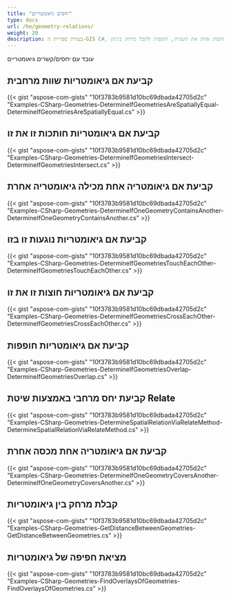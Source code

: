```yaml
---
title: "יחסים גיאומטריים"
type: docs
url: /he/geometry-relations/
weight: 20
description: בעזרת ספריית ה-GIS C#, תוכלו לבדוק אם גיאומטריות שקולות מרחבית, חותכות זו את זו, מכילות גיאומטריה אחרת, נוגעות או חוצות אחת את השנייה, חופפות ולקבל מרחק ביניהן.
---
```


עובד עם יחסים/קשרים גיאומטריים

## **קביעת אם גיאומטריות שוות מרחבית**
{{< gist "aspose-com-gists" "10f3783b9581d10bc69dbada42705d2c" "Examples-CSharp-Geometries-DetermineIfGeometriesAreSpatiallyEqual-DetermineIfGeometriesAreSpatiallyEqual.cs" >}}
## **קביעת אם גיאומטריות חותכות זו את זו**
{{< gist "aspose-com-gists" "10f3783b9581d10bc69dbada42705d2c" "Examples-CSharp-Geometries-DetermineIfGeometriesIntersect-DetermineIfGeometriesIntersect.cs" >}}
## **קביעת אם גיאומטריה אחת מכילה גיאומטריה אחרת**
{{< gist "aspose-com-gists" "10f3783b9581d10bc69dbada42705d2c" "Examples-CSharp-Geometries-DetermineIfOneGeometryContainsAnother-DetermineIfOneGeometryContainsAnother.cs" >}}
## **קביעת אם גיאומטריות נוגעות זו בזו**
{{< gist "aspose-com-gists" "10f3783b9581d10bc69dbada42705d2c" "Examples-CSharp-Geometries-DetermineIfGeometriesTouchEachOther-DetermineIfGeometriesTouchEachOther.cs" >}}
## **קביעת אם גיאומטריות חוצות זו את זו**
{{< gist "aspose-com-gists" "10f3783b9581d10bc69dbada42705d2c" "Examples-CSharp-Geometries-DetermineIfGeometriesCrossEachOther-DetermineIfGeometriesCrossEachOther.cs" >}}
## **קביעת אם גיאומטריות חופפות**
{{< gist "aspose-com-gists" "10f3783b9581d10bc69dbada42705d2c" "Examples-CSharp-Geometries-DetermineIfGeometriesOverlap-DetermineIfGeometriesOverlap.cs" >}}
## **קביעת יחס מרחבי באמצעות שיטת Relate**
{{< gist "aspose-com-gists" "10f3783b9581d10bc69dbada42705d2c" "Examples-CSharp-Geometries-DetermineSpatialRelationViaRelateMethod-DetermineSpatialRelationViaRelateMethod.cs" >}}
## **קביעת אם גיאומטריה אחת מכסה אחרת**
{{< gist "aspose-com-gists" "10f3783b9581d10bc69dbada42705d2c" "Examples-CSharp-Geometries-DetermineIfOneGeometryCoversAnother-DetermineIfOneGeometryCoversAnother.cs" >}}
## **קבלת מרחק בין גיאומטריות**
{{< gist "aspose-com-gists" "10f3783b9581d10bc69dbada42705d2c" "Examples-CSharp-Geometries-GetDistanceBetweenGeometries-GetDistanceBetweenGeometries.cs" >}}
## **מציאת חפיפה של גיאומטריות**
{{< gist "aspose-com-gists" "10f3783b9581d10bc69dbada42705d2c" "Examples-CSharp-Geometries-FindOverlaysOfGeometries-FindOverlaysOfGeometries.cs" >}}
